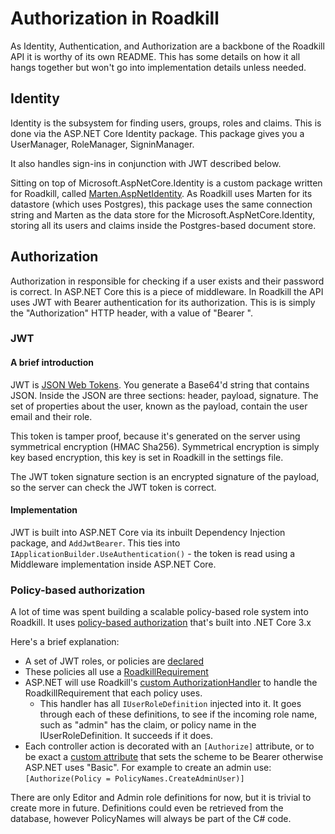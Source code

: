 # Authorization in Roadkill

As Identity, Authentication, and Authorization  are a backbone of the Roadkill API it is worthy of its own README. 
This has some details on how it all hangs together but won't go into implementation details unless needed.

## Identity

Identity is the subsystem for finding users, groups, roles and claims. This is done via the ASP.NET Core 
Identity package. This package gives you a UserManager, RoleManager, SigninManager.

It also handles sign-ins in conjunction with JWT described below.

Sitting on top of Microsoft.AspNetCore.Identity is a custom package written for Roadkill, called 
[Marten.AspNetIdentity](https://github.com/roadkillwiki/Marten.AspNetIdentity). As Roadkill uses 
Marten for its datastore (which uses Postgres), this package uses the same connection string and Marten 
as the data store for the Microsoft.AspNetCore.Identity, storing all its users and claims inside the 
Postgres-based document store.

## Authorization

Authorization in responsible for checking if a user exists and their password is correct. 
In ASP.NET Core this is a piece of middleware. In Roadkill the API uses JWT with Bearer authentication 
for its authorization. This is is simply the "Authorization" HTTP header, with a value of "Bearer <jwt token>".

### JWT

#### A brief introduction
JWT is [JSON Web Tokens](https://jwt.io/introduction/). You generate a Base64'd string that contains JSON. 
Inside the JSON are three sections: header, payload, signature. The set of properties about the user, 
known as the payload, contain the user email and their role.

This token is tamper proof, because it's generated on the server using symmetrical encryption (HMAC Sha256). 
Symmetrical encryption is simply key based encryption, this key is set in Roadkill in the settings file.

The JWT token signature section is an encrypted signature of the payload, so the server can check the JWT token 
is correct.

#### Implementation

JWT is built into ASP.NET Core via its inbuilt Dependency Injection package, and `AddJwtBearer`. This ties into 
`IApplicationBuilder.UseAuthentication()` - the token is read using a Middleware implementation inside ASP.NET Core. 

### Policy-based authorization

A lot of time was spent building a scalable policy-based role system into Roadkill. It uses [policy-based authorization](https://docs.microsoft.com/en-us/aspnet/core/security/authorization/policies?view=aspnetcore-3.1#authorization-handlers) that's built into .NET Core 3.x

Here's a brief explanation:

- A set of JWT roles, or policies are [declared](https://github.com/roadkillwiki/roadkill_new/blob/master/src/Roadkill.Api/Extensions/ServiceCollectionExtensions.cs#L120)
- These policies all use a [RoadkillRequirement](https://github.com/roadkillwiki/roadkill_new/blob/master/src/Roadkill.Api/Authorization/Policies/RoadkillPolicyRequirement.cs)
- ASP.NET will use Roadkill's [custom AuthorizationHandler](https://github.com/roadkillwiki/roadkill_new/blob/master/src/Roadkill.Api/Authorization/Roles/RolesAuthorizationHandler.cs) to handle the RoadkillRequirement that each policy uses.
  - This handler has all `IUserRoleDefinition` injected into it. It goes through each of these definitions, to see if the incoming role name, such as "admin" has the claim, or policy name in the IUserRoleDefinition. It succeeds if it does.
- Each controller action is decorated with an `[Authorize]` attribute, or to be exact a [custom attribute](https://github.com/roadkillwiki/roadkill_new/blob/master/src/Roadkill.Api/Authorization/Roles/AuthorizeWithBearerAttribute.cs) that sets the scheme to be Bearer otherwise ASP.NET uses "Basic". For example to create an admin use: `[Authorize(Policy = PolicyNames.CreateAdminUser)]`

There are only Editor and Admin role definitions for now, but it is trivial to create more in future. Definitions could even be retrieved from the database, however PolicyNames will always be part of the C# code.
